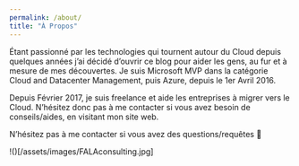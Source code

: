 ```yaml
---
permalink: /about/
title: "À Propos"
---
```


Étant passionné par les technologies qui tournent autour du Cloud depuis quelques années j’ai décidé d’ouvrir ce blog pour aider les gens, au fur et à mesure de mes découvertes. Je suis Microsoft MVP dans la catégorie Cloud and Datacenter Management, puis Azure, depuis le 1er Avril 2016.

Depuis Février 2017, je suis freelance et aide les entreprises à migrer vers le Cloud. N’hésitez donc pas à me contacter si vous avez besoin de conseils/aides, en visitant mon site web.

N’hésitez pas à me contacter si vous avez des questions/requêtes 🙂

!()[/assets/images/FALAconsulting.jpg]